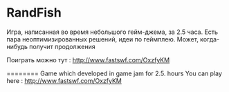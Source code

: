 RandFish
========

Игра, написанная во время небольшого гейм-джема, за 2.5 часа.
Есть пара неоптимизированных решений, идеи по геймплею. 
Может, когда-нибудь получит продолжения

Поиграть можно тут : http://www.fastswf.com/OxzfyKM

========
Game which developed in game jam for 2.5. hours
You can play here : http://www.fastswf.com/OxzfyKM